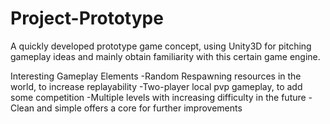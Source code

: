 # Project-Prototype
A quickly developed prototype game concept, using Unity3D for pitching gameplay ideas and mainly obtain familiarity with this certain game engine. 

Interesting Gameplay Elements
-Random Respawning resources in the world, to increase replayability
-Two-player local pvp gameplay, to add some competition
-Multiple levels with increasing difficulty in the future
-Clean and simple offers a core for further improvements
